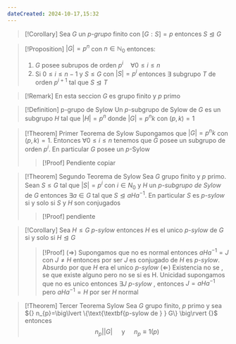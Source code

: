 ```yaml
---
dateCreated: 2024-10-17,15:32
---
```

>[!Corollary]
>Sea $G$ un *p-grupo* finito con $[G:S]=p$ entonces $S \trianglelefteq G$

>[!Proposition]
>$|G|=p^{n}$ con $n\in \mathbb{N}_{0}$ entonces:
>1. $G$ posee subrupos de orden $p^{i} \quad \forall 0\leq i\leq n$
>2. Si $0\leq i\leq n-1$ y $S\leq G$ con $|S|=p^{i}$ entonces $\exists$ subgrupo $T$ de orden $p^{i+1}$ tal que $S \trianglelefteq T$ 

>[!Remark]
>En esta seccion $G$ es grupo finito y $p$ primo 

>[!Definition] p-grupo de Sylow
>Un $p$-subgrupo de Sylow de $G$ es un subgrupo $H$  tal que $\lvert H \rvert =p^{n}$ donde $\lvert G \rvert =p^{n}k$ con $(p,k)=1$ 

>[!Theorem] Primer Teorema de Sylow
>Supongamos que $\lvert G \rvert =p^{n}k$ con $(p,k)=1$. Entonces $\forall 0\leq i\leq n$ tenemos que $G$ posee un subgrupo de orden $p^{i}$. En particular $G$ posee un $p$-Sylow 
>>[!Proof]
>> Pendiente copiar

>[!Theorem] Segundo Teorema de Sylow
>Sea $G$ grupo finito y $p$ primo. Sean $S\leq  G$ tal que $\lvert S \rvert =p^{i}$ con $i\in N_{0}$ y $H$ un *p-subgrupo de Sylow* de $G$ entonces $\exists a\in G$ tal que $S\trianglelefteq aHa^{-1}$. 
>En particular $S$ es *p-sylow* si y solo si $S$ y $H$ son conjugados
>>[!Proof]
>>pendiente

>[!Corollary]
>Sea $H\leq  G$ *p-sylow* entonces $H$ es el unico *p-sylow* de $G$ si y solo si $H\trianglelefteq G$ 
>>[!Proof]
>>$(\Rightarrow )$ Supongamos que no es normal entonces $aHa^{-1} = J$ con $J\neq H$ entonces por ser $J$ es conjugado de $H$ es *p-sylow*. Absurdo por que $H$ era el unico *p-sylow*
>>$(\Leftarrow)$ Existencia no se , se que existe alguno pero no se si es H. Unicidad supongamos que no es unico entonces $\exists J$ *p-sylow* , entonces $J=aHa^{-1}$ pero $aHa^{-1}=H$ por ser $H$ normal 

>[!Theorem] Tercer Teorema Sylow
>Sea $G$ grupo finito, $p$ primo y sea ${} n_{p}=\big\lvert \{\text{\textbf{p-sylow de } } G\} \big\rvert {}$ entonces $$n_{p}\bigg| \lvert G \rvert \quad \text{ y }\quad  n_{p}\equiv 1 (p)$$   

